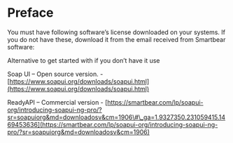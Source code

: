 # Preface

You must have following software’s license downloaded on your systems. If you do not have these, download it from the email received from Smartbear software:

Alternative to get started with if you don’t have it use

Soap UI – Open source version. - [https://www.soapui.org/downloads/soapui.html](https://www.soapui.org/downloads/soapui.html)

ReadyAPI – Commercial version - [https://smartbear.com/lp/soapui-org/introducing-soapui-ng-pro/?sr=soapuiorg&md=downloadosv&cm=1906\#\_ga=1.9327350.231059415.1469453636](https://smartbear.com/lp/soapui-org/introducing-soapui-ng-pro/?sr=soapuiorg&md=downloadosv&cm=1906)

